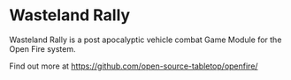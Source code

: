 # Wasteland Rally

Wasteland Rally is a post apocalyptic vehicle combat Game Module for the Open Fire system.

Find out more at https://github.com/open-source-tabletop/openfire/

